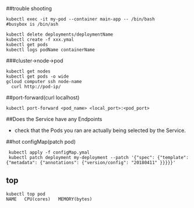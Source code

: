 ##trouble shooting 
```
kubectl exec -it my-pod --container main-app -- /bin/bash
#busybox is /bin/ash

kubectl delete deployments/deploymentName
kubectl create -f xxx.ymal
kubectl get pods
kubectl logs podName containerName
```

###cluster->node->pod
```
kubectl get nodes
kubectl get pods -o wide
gcloud computer ssh node-name
  curl http://pod-ip/
```

##port-forward(curl localhost)
```
kubectl port-forward <pod_name> <local_port>:<pod_port>
```
##Does the Service have any Endpoints
- check that the Pods you ran are actually being selected by the Service.


##hot configMap(patch pod)
```
 kubectl apply -f configMap.ymal
 kubectl patch deployment my-deployment --patch '{"spec": {"template": {"metadata": {"annotations": {"version/config": "20180411" }}}}}'
```

## top 
```
kubectl top pod
NAME   CPU(cores)   MEMORY(bytes)
```
